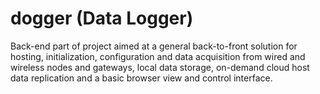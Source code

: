 # dogger (Data Logger)
Back-end part of project aimed at a general back-to-front solution for hosting, initialization, configuration and data acquisition from wired and wireless nodes and gateways, local data storage, on-demand cloud host data replication and a basic browser view and control interface.
